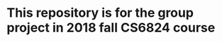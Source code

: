# This repository is for the group project in 2018 fall CS6824 course
[Framework for the codes takes the idea from]: https://github.com/smkartik/PleC_DivL_Spatial
